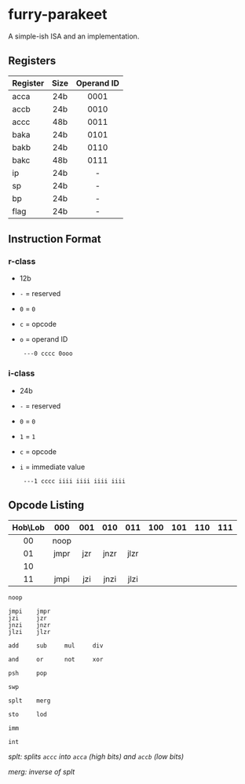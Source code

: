 # furry-parakeet
A simple-ish ISA and an implementation.

## Registers

Register | Size | Operand ID
:-   | :-: |  :-:
acca | 24b | 0001
accb | 24b | 0010
accc | 48b | 0011
baka | 24b | 0101
bakb | 24b | 0110
bakc | 48b | 0111
ip   | 24b |  -
sp   | 24b |  -
bp   | 24b |  -
flag | 24b |  -

## Instruction Format

### r-class

 - 12b
 - `-` = reserved
 - `0` = `0`
 - `c` = opcode
 - `o` = operand ID

        ---0 cccc 0ooo

### i-class

 - 24b
 - `-` = reserved
 - `0` = `0`
 - `1` = `1`
 - `c` = opcode
 - `i` = immediate value

        ---1 cccc iiii iiii iiii iiii

## Opcode Listing

Hob\Lob |  000 | 001 |  010 |  011 | 100 | 101 | 110 | 111
   :-:  |  :-: | :-: |  :-: |  :-: | :-: | :-: | :-: | :-:
    00  | noop |     |      |      |     |     |     | 
    01  | jmpr | jzr | jnzr | jlzr |     |     |     | 
    10  |      |     |      |      |     |     |     | 
    11  | jmpi | jzi | jnzi | jlzi |     |     |     | 

    noop

    jmpi    jmpr
    jzi     jzr
    jnzi    jnzr
    jlzi    jlzr

    add     sub     mul     div

    and     or      not     xor

    psh     pop

    swp

    splt    merg

    sto     lod

    imm

    int

_splt: splits `accc` into `acca` (high bits) and `accb` (low bits)_

_merg: inverse of splt_
